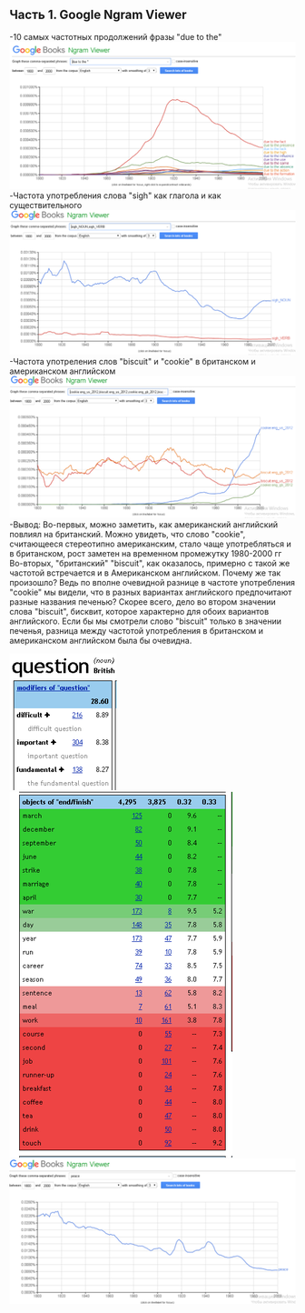 **Часть 1. Google Ngram Viewer**
---
-10 самых частотных продолжений фразы "due to the"
![Image alt](https://github.com/AnastasiaAgapova/hw6/blob/master/1.png)
-Частота употребления слова "sigh" как глагола и как существительного
![Image alt](https://github.com/AnastasiaAgapova/hw6/blob/master/2.png)
-Частота употреления слов "biscuit" и "cookie" в британском и американском английском
![Image alt](https://github.com/AnastasiaAgapova/hw6/blob/master/3.png)
-Вывод: Во-первых, можно заметить, как американский английский повлиял на британский. Можно увидеть, что слово "cookie", считающееся стереотипно американским, стало чаще употребляться и в британском, рост заметен на временном промежутку 1980-2000 гг
Во-вторых, "британский" "biscuit", как оказалось, примерно с такой же частотой встречается и в Американском английском. Почему же так произошло? Ведь по вполне очевидной разнице в частоте употребления "cookie" мы видели, что в разных вариантах английского предпочитают разные названия печенью?
Скорее всего, дело во втором значении слова "biscuit", бисквит, которое характерно для обоих вариантов английского. Если бы мы смотрели слово "biscuit" только в значении печенья, разница между частотой употребления в британском и американском английском была бы очевидна.

![Image alt](https://github.com/AnastasiaAgapova/hw6/blob/master/4.png)
![Image alt](https://github.com/AnastasiaAgapova/hw6/blob/master/5.png)
![Image alt](https://github.com/AnastasiaAgapova/hw6/blob/master/6.png)
